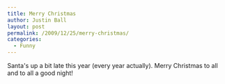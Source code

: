 ```yaml
---
title: Merry Christmas
author: Justin Ball
layout: post
permalink: /2009/12/25/merry-christmas/
categories:
  - Funny
---
```

Santa's up a bit late this year (every year actually). Merry Christmas to all and to all a good night!